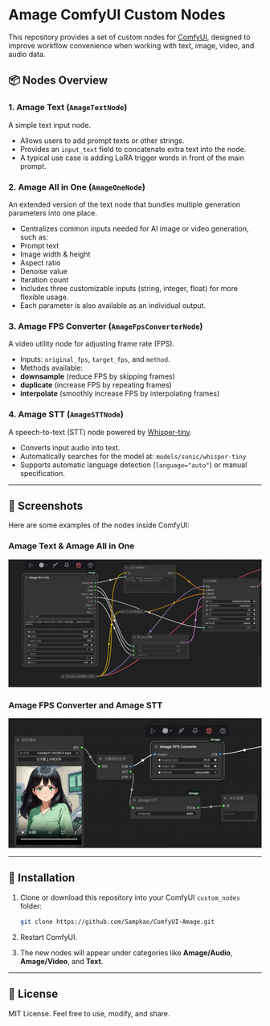 # Amage ComfyUI Custom Nodes

This repository provides a set of custom nodes for
[ComfyUI](https://github.com/comfyanonymous/ComfyUI), designed to
improve workflow convenience when working with text, image, video, and
audio data.

## 📦 Nodes Overview

### 1. Amage Text (`AmageTextNode`)

A simple text input node.
- Allows users to add prompt texts or other strings.
- Provides an `input_text` field to concatenate extra text into the
node.
- A typical use case is adding LoRA trigger words in front of the main
prompt.

### 2. Amage All in One (`AmageOneNode`)

An extended version of the text node that bundles multiple generation
parameters into one place.
- Centralizes common inputs needed for AI image or video generation,
such as:
- Prompt text
- Image width & height
- Aspect ratio
- Denoise value
- Iteration count
- Includes three customizable inputs (string, integer, float) for more
flexible usage.
- Each parameter is also available as an individual output.

### 3. Amage FPS Converter (`AmageFpsConverterNode`)

A video utility node for adjusting frame rate (FPS).
- Inputs: `original_fps`, `target_fps`, and `method`.
- Methods available:
- **downsample** (reduce FPS by skipping frames)
- **duplicate** (increase FPS by repeating frames)
- **interpolate** (smoothly increase FPS by interpolating frames)

### 4. Amage STT (`AmageSTTNode`)

A speech-to-text (STT) node powered by
[Whisper-tiny](https://github.com/openai/whisper).
- Converts input audio into text.
- Automatically searches for the model at:
`models/sonic/whisper-tiny`
- Supports automatic language detection (`language="auto"`) or manual
specification.

---

## 📸 Screenshots
Here are some examples of the nodes inside ComfyUI:

### Amage Text & Amage All in One
![Text Nodes](images/example1.jpg)

### Amage FPS Converter and  Amage STT
![FPS Converter](images/example2.jpg)

---

## 🔧 Installation

1.  Clone or download this repository into your ComfyUI `custom_nodes`
    folder:

    ``` bash
    git clone https://github.com/Sampkao/ComfyUI-Amage.git
    ```

2.  Restart ComfyUI.

3.  The new nodes will appear under categories like **Amage/Audio**,
    **Amage/Video**, and **Text**.

------------------------------------------------------------------------

## 📜 License

MIT License. Feel free to use, modify, and share.
